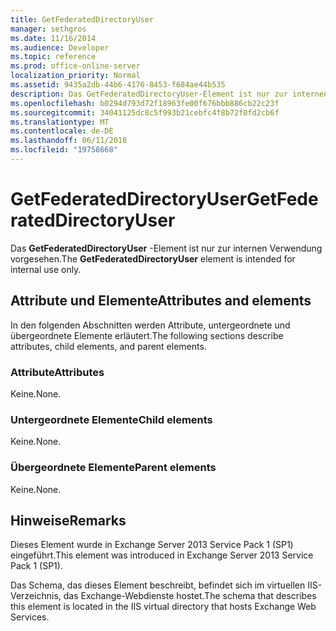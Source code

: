 ```yaml
---
title: GetFederatedDirectoryUser
manager: sethgros
ms.date: 11/16/2014
ms.audience: Developer
ms.topic: reference
ms.prod: office-online-server
localization_priority: Normal
ms.assetid: 9435a2db-44b6-4176-8453-f684ae44b535
description: Das GetFederatedDirectoryUser-Element ist nur zur internen Verwendung vorgesehen.
ms.openlocfilehash: b0294d793d72f18963fe00f676bbb886cb22c23f
ms.sourcegitcommit: 34041125dc8c5f993b21cebfc4f8b72f0fd2cb6f
ms.translationtype: MT
ms.contentlocale: de-DE
ms.lasthandoff: 06/11/2018
ms.locfileid: "19758668"
---
```

# <a name="getfederateddirectoryuser"></a><span data-ttu-id="fff0d-103">GetFederatedDirectoryUser</span><span class="sxs-lookup"><span data-stu-id="fff0d-103">GetFederatedDirectoryUser</span></span>

<span data-ttu-id="fff0d-104">Das **GetFederatedDirectoryUser** -Element ist nur zur internen Verwendung vorgesehen.</span><span class="sxs-lookup"><span data-stu-id="fff0d-104">The **GetFederatedDirectoryUser** element is intended for internal use only.</span></span> 

## <a name="attributes-and-elements"></a><span data-ttu-id="fff0d-105">Attribute und Elemente</span><span class="sxs-lookup"><span data-stu-id="fff0d-105">Attributes and elements</span></span>

<span data-ttu-id="fff0d-106">In den folgenden Abschnitten werden Attribute, untergeordnete und übergeordnete Elemente erläutert.</span><span class="sxs-lookup"><span data-stu-id="fff0d-106">The following sections describe attributes, child elements, and parent elements.</span></span>
  
### <a name="attributes"></a><span data-ttu-id="fff0d-107">Attribute</span><span class="sxs-lookup"><span data-stu-id="fff0d-107">Attributes</span></span>

<span data-ttu-id="fff0d-108">Keine.</span><span class="sxs-lookup"><span data-stu-id="fff0d-108">None.</span></span>
  
### <a name="child-elements"></a><span data-ttu-id="fff0d-109">Untergeordnete Elemente</span><span class="sxs-lookup"><span data-stu-id="fff0d-109">Child elements</span></span>

<span data-ttu-id="fff0d-110">Keine.</span><span class="sxs-lookup"><span data-stu-id="fff0d-110">None.</span></span>
  
### <a name="parent-elements"></a><span data-ttu-id="fff0d-111">Übergeordnete Elemente</span><span class="sxs-lookup"><span data-stu-id="fff0d-111">Parent elements</span></span>

<span data-ttu-id="fff0d-112">Keine.</span><span class="sxs-lookup"><span data-stu-id="fff0d-112">None.</span></span>
  
## <a name="remarks"></a><span data-ttu-id="fff0d-113">Hinweise</span><span class="sxs-lookup"><span data-stu-id="fff0d-113">Remarks</span></span>

<span data-ttu-id="fff0d-114">Dieses Element wurde in Exchange Server 2013 Service Pack 1 (SP1) eingeführt.</span><span class="sxs-lookup"><span data-stu-id="fff0d-114">This element was introduced in Exchange Server 2013 Service Pack 1 (SP1).</span></span>
  
<span data-ttu-id="fff0d-115">Das Schema, das dieses Element beschreibt, befindet sich im virtuellen IIS-Verzeichnis, das Exchange-Webdienste hostet.</span><span class="sxs-lookup"><span data-stu-id="fff0d-115">The schema that describes this element is located in the IIS virtual directory that hosts Exchange Web Services.</span></span>
  

